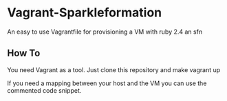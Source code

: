 # Vagrant-Sparkleformation

An easy to use Vagrantfile for provisioning a VM with ruby 2.4 an sfn

## How To

You need Vagrant as a tool.
Just clone this repository and make vagrant up

If you need a mapping between your host and the VM you can use the commented code snippet.